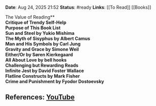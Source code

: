 **Date**: Aug 24, 2025 21:52
**Status**: #ready 
**Links**: [[To Read]] [[Books]]

The Value of Reading**  
**Critique of Trendy Self-Help**  
**Purpose of This Book List**  
**Sun and Steel by Yukio Mishima**  
**The Myth of Sisyphus by Albert Camus**  
**Man and His Symbols by Carl Jung**  
**Gravity and Grace by Simone Weil**  
**Either/Or by Søren Kierkegaard**  
**All About Love by bell hooks**  
**Challenging but Rewarding Reads**  
**Infinite Jest by David Foster Wallace**  
**Flatline Constructs by Mark Fisher**  
**Crime and Punishment by Fyodor Dostoevsky**  

## References: [YouTube](https://www.youtube.com/watch?v=rc46ADSdv-k)
